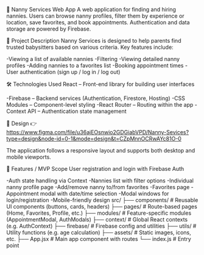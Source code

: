 🧸 Nanny Services Web App A web application for finding and hiring nannies. Users can browse nanny profiles, filter them by experience or location, save favorites, and book
appointments. Authentication and data storage are powered by Firebase.

📌 Project Description Nanny Services is designed to help parents find trusted babysitters based on various criteria. Key features include:

-Viewing a list of available nannies -Filtering -Viewing detailed nanny profiles -Adding nannies to a favorites list -Booking appointment times -User authentication (sign up / log
in / log out)

🛠 Technologies Used React – Front-end library for building user interfaces

-Firebase – Backend services (Authentication, Firestore, Hosting) -CSS Modules – Component-level styling -React Router – Routing within the app -Context API – Authentication state
management

🎨 Design 👉 https://www.figma.com/file/u36ajEOsnwio2GDGiabVPD/Nanny-Sevices?type=design&node-id=0-1&mode=design&t=CZpMnnOCRwAYc81O-0

The application follows a responsive layout and supports both desktop and mobile viewports.

📄 Features / MVP Scope User registration and login with Firebase Auth

-Auth state handling via Context -Nannies list with filter options -Individual nanny profile page -Add/remove nanny to/from favorites -Favorites page -Appointment modal with
date/time selection -Modal windows for login/registration -Mobile-friendly design src/ ├── components/ # Reusable UI components (buttons, cards, headers) ├── pages/ # Route-based
pages (Home, Favorites, Profile, etc.) ├── modules/ # Feature-specific modules (AppointmentModal, AuthModals) ├── context/ # Global React contexts (e.g. AuthContext) ├──
firebase/ # Firebase config and utilities ├── utils/ # Utility functions (e.g. age calculation) ├── assets/ # Static images, icons, etc. ├── App.jsx # Main app component with
routes └── index.js # Entry point
